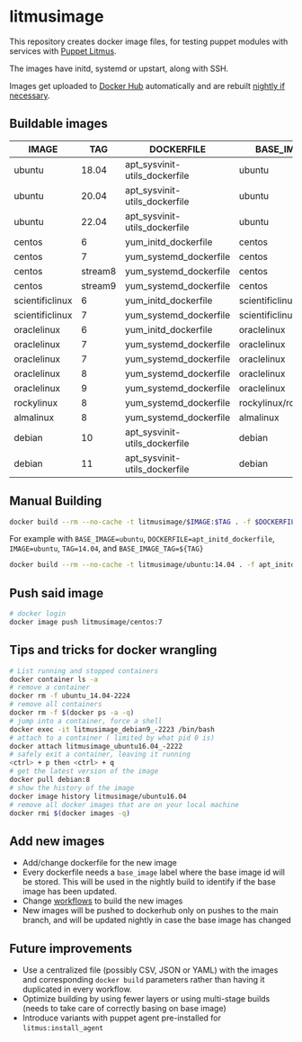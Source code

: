 # litmusimage

This repository creates docker image files, for testing puppet modules with
services with [Puppet Litmus][1].

The images have initd, systemd or upstart, along with SSH.

Images get uploaded to [Docker Hub][2] automatically and are rebuilt [nightly if
necessary][3].

## Buildable images

| IMAGE | TAG | DOCKERFILE | BASE_IMAGE | BASE_IMAGE_TAG |
| ------| ----| -----------| -----------| ---------------|
| ubuntu | 18.04 | apt_sysvinit-utils_dockerfile | ubuntu | 18.04 |
| ubuntu | 20.04 | apt_sysvinit-utils_dockerfile | ubuntu | 20.04 |
| ubuntu | 22.04 | apt_sysvinit-utils_dockerfile | ubuntu | 22.04 |
| centos | 6 | yum_initd_dockerfile | centos | 6 |
| centos | 7 | yum_systemd_dockerfile | centos | 7 |
| centos | stream8 | yum_systemd_dockerfile | centos | stream8 |
| centos | stream9 | yum_systemd_dockerfile | centos | stream9 |
| scientificlinux | 6 | yum_initd_dockerfile | scientificlinux/sl | 6 |
| scientificlinux | 7 | yum_systemd_dockerfile | scientificlinux/sl | 7 |
| oraclelinux | 6 | yum_initd_dockerfile | oraclelinux | 6 |
| oraclelinux | 7 | yum_systemd_dockerfile | oraclelinux | 7 |
| oraclelinux | 7 | yum_systemd_dockerfile | oraclelinux | 7 |
| oraclelinux | 8 | yum_systemd_dockerfile | oraclelinux | 8 |
| oraclelinux | 9 | yum_systemd_dockerfile | oraclelinux | 9 |
| rockylinux | 8 | yum_systemd_dockerfile | rockylinux/rockylinux | 8 |
| almalinux | 8 | yum_systemd_dockerfile | almalinux | 8 |
| debian | 10 | apt_sysvinit-utils_dockerfile | debian | 10 |
| debian | 11 | apt_sysvinit-utils_dockerfile | debian | bullseye |

## Manual Building

```bash
docker build --rm --no-cache -t litmusimage/$IMAGE:$TAG . -f $DOCKERFILE --build-arg BASE_IMAGE_TAG=$BASE_IMAGE_TAG --build-arg OS_TYPE=$BASE_IMAGE
```

For example with `BASE_IMAGE=ubuntu`, `DOCKERFILE=apt_initd_dockerfile`, `IMAGE=ubuntu`, `TAG=14.04`, and `BASE_IMAGE_TAG=${TAG}`

```bash
docker build --rm --no-cache -t litmusimage/ubuntu:14.04 . -f apt_initd_dockerfile --build-arg BASE_IMAGE_TAG=14.04 --build-arg OS_TYPE=ubuntu
```

## Push said image

```bash
# docker login
docker image push litmusimage/centos:7
```

## Tips and tricks for docker wrangling

```bash
# List running and stopped containers
docker container ls -a
# remove a container
docker rm -f ubuntu_14.04-2224
# remove all containers
docker rm -f $(docker ps -a -q)
# jump into a container, force a shell
docker exec -it litmusimage_debian9_-2223 /bin/bash
# attach to a container ( limited by what pid 0 is)
docker attach litmusimage_ubuntu16.04_-2222
# safely exit a container, leaving it running
<ctrl> + p then <ctrl> + q
# get the latest version of the image
docker pull debian:8
# show the history of the image
docker image history litmusimage/ubuntu16.04
# remove all docker images that are on your local machine
docker rmi $(docker images -q)
```

## Add new images

* Add/change dockerfile for the new image
* Every dockerfile needs a `base_image` label where the base image id will be
  stored. This will be used in the nightly build to identify if the base image
  has been updated.
* Change [workflows][4] to build the new images
* New images will be pushed to dockerhub only on pushes to the main branch,
  and will be updated nightly in case the base image has changed

## Future improvements

* Use a centralized file (possibly CSV, JSON or YAML) with the images and
  corresponding `docker build` parameters rather than having it duplicated in
  every workflow.
* Optimize building by using fewer layers or using multi-stage builds (needs to
  take care of correctly basing on base image)
* Introduce variants with puppet agent pre-installed for `litmus:install_agent`

[1]: https://github.com/puppetlabs/puppet_litmus
[2]: https://hub.docker.com/u/litmusimage
[3]: https://github.com/puppetlabs/litmus_image/blob/main/.github/workflows/nightly.yml
[4]: https://github.com/puppetlabs/litmus_image/tree/main/.github/workflows
